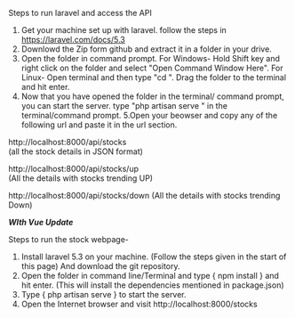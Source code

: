 
Steps to run laravel and access the API
 1. Get your machine set up with laravel. follow the steps in https://laravel.com/docs/5.3
 2. Downlowd the Zip form github and extract it in a folder in your drive.
 3. Open the folder in command prompt. 
 For Windows-
 Hold Shift key and right click on the folder and select "Open Command Window Here".
 For Linux-
 Open terminal and then type "cd ". Drag the folder to the terminal and hit enter.
 4. Now that you have opened the folder in the terminal/ command prompt, you can start the server.
 type "php artisan serve " in the terminal/command prompt.
 5.Open your beowser and copy any of the following url and paste it in the url section.

http://localhost:8000/api/stocks  
(all the stock details in JSON format)


http://localhost:8000/api/stocks/up  
(All the details with stocks trending UP)


http://localhost:8000/api/stocks/down 
(All the details with stocks trending Down)


***WIth Vue Update***

Steps to run the stock webpage-
1. Install laravel 5.3 on your machine. (Follow the steps given in the start of this page) And download the git repository.
2. Open the folder in command line/Terminal and type { npm install } and hit enter. (This will install the dependencies mentioned in package.json)
3. Type { php artisan serve } to start the server.
4. Open the Internet browser and visit http://localhost:8000/stocks

